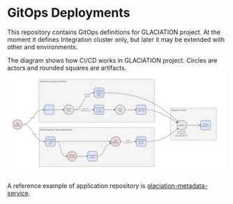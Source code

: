 # GitOps Deployments

This repository contains GitOps definitions for GLACIATION project. At the moment it defines Integration cluster only, but later it may be extended with other and environments.

The diagram shows how CI/CD works in GLACIATION project. Circles  are actors and rounded squares are artifacts. 
![image](docs/process_diagram.png)

A reference example of application repository is [glaciation-metadata-service](https://github.com/glaciation-heu/glaciation-metadata-service).